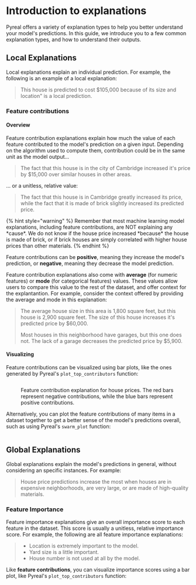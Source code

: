 # Introduction to explanations

Pyreal offers a variety of explanation types to help you better understand your model's predictions. In this guide, we introduce you to a few common explanation types, and how to understand their outputs.

## Local Explanations

Local explanations explain an individual prediction. For example, the following is an example of a local explanation:

> This house is predicted to cost $105,000 because of its size and location" is a local prediction.&#x20;

### Feature contributions

#### Overview

Feature contribution explanations explain how much the value of each feature contributed to the model's prediction on a given input. Depending on the algorithm used to compute them, contribution could be in the same unit as the model output...

> The fact that this house is in the city of Cambridge increased it's price by $15,000 over similar houses in other areas.

... or a unitless, relative value:

> The fact that this house is in Cambridge greatly increased its price, while the fact that it is made of brick slightly increased its predicted price.&#x20;

{% hint style="warning" %}
Remember that most machine learning model explanations, including feature contributions, are NOT explaining any \*cause\*. We do not know if the house price increased \*because\* the house is made of brick, or if brick houses are simply correlated with higher house prices than other materials.
{% endhint %}

Feature contributions can be **positive**, meaning they increase the model's prediction, or **negative**, meaning they decrease the model prediction.

Feature contribution explanations also come with **average** (for numeric features) or **mode** (for categorical features) values. These values allow users to compare this value to the rest of the dataset, and offer context for the explantantion. For example, consider the context offered by providing the average and mode in this explanation:

> The average house size in this area is 1,800 square feet, but this house is 2,900 square feet. The size of this house increases it's predicted price by $60,000.&#x20;
>
> Most houses in this neighborhood have garages, but this one does not. The lack of a garage decreases the predicted price by $5,900.&#x20;

#### Visualizing

Feature contributions can be visualized using bar plots, like the ones generated by Pyreal's `plot_top_contributors` function:

<figure><img src="../../.gitbook/assets/california_housing_demo_interpretable-1.png" alt=""><figcaption><p>Feature contribution explanation for house prices. The red bars represent negative contributions, while the blue bars represent positive contributions.</p></figcaption></figure>

Alternatively, you can plot the feature contributions of many items in a dataset together to get a better sense of the model's predictions overall, such as using Pyreal's `swarm_plot` function:

<figure><img src="../../.gitbook/assets/titanic_swarm.png" alt=""><figcaption></figcaption></figure>



## Global Explanations

Global explanations explain the model's predictions in general, without considering an specific instances. For example:

> House price predictions increase the most when houses are in expensive neighborhoods, are very large, or are made of high-quality materials.&#x20;

### Feature Importance

Feature importance explanations give an overall importance score to each feature in the dataset. This score is usually a unitless, relative importance score. For example, the following are all feature importance explanations:

> * Location is extremely important to the model.&#x20;
> * Yard size is a little important.&#x20;
> * House number is not used at all by the model.

Like **feature contributions**, you can visualize importance scores using a bar plot, like Pyreal's `plot_top_contributors` function:

<figure><img src="../../.gitbook/assets/global_titanic.png" alt=""><figcaption></figcaption></figure>
